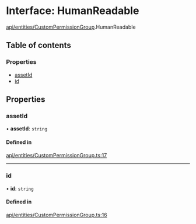 # Interface: HumanReadable

[api/entities/CustomPermissionGroup](../wiki/api.entities.CustomPermissionGroup).HumanReadable

## Table of contents

### Properties

- [assetId](../wiki/api.entities.CustomPermissionGroup.HumanReadable#assetid)
- [id](../wiki/api.entities.CustomPermissionGroup.HumanReadable#id)

## Properties

### assetId

• **assetId**: `string`

#### Defined in

[api/entities/CustomPermissionGroup.ts:17](https://github.com/PolymeshAssociation/polymesh-sdk/blob/8a9e72221/src/api/entities/CustomPermissionGroup.ts#L17)

___

### id

• **id**: `string`

#### Defined in

[api/entities/CustomPermissionGroup.ts:16](https://github.com/PolymeshAssociation/polymesh-sdk/blob/8a9e72221/src/api/entities/CustomPermissionGroup.ts#L16)
